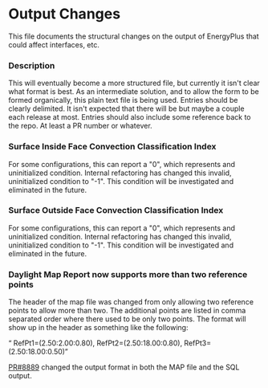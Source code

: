 Output Changes
==============

This file documents the structural changes on the output of EnergyPlus that could affect interfaces, etc.

### Description

This will eventually become a more structured file, but currently it isn't clear what format is best. As an intermediate solution, and to allow the form to be formed organically, this plain text file is being used. Entries should be clearly delimited.  It isn't expected that there will be but maybe a couple each release at most. Entries should also include some reference back to the repo.  At least a PR number or whatever.

### Surface Inside Face Convection Classification Index

For some configurations, this can report a "0", which represents and uninitialized condition. Internal refactoring has changed this invalid, uninitialized condition to "-1". This condition will be investigated and eliminated in the future.

### Surface Outside Face Convection Classification Index

For some configurations, this can report a "0", which represents and uninitialized condition. Internal refactoring has changed this invalid, uninitialized condition to "-1". This condition will be investigated and eliminated in the future.

### Daylight Map Report now supports more than two reference points
The header of the map file was changed from only allowing two reference points to allow more than two.  The additional points are listed in comma separated order where there used to be only two points.  The format will show up in the header as something like the following:

“ RefPt1=(2.50:2.00:0.80), RefPt2=(2.50:18.00:0.80), RefPt3=(2.50:18.00:0.50)”

[PR#8889](https://github.com/NREL/EnergyPlus/pull/8889) changed the output format in both the MAP file and the SQL output.

